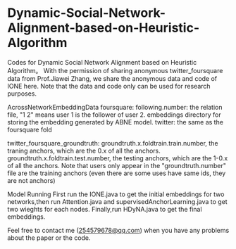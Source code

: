 # Dynamic-Social-Network-Alignment-based-on-Heuristic-Algorithm

Codes for Dynamic Social Network Alignment based on Heuristic Algorithm。
With the permission of sharing anonymous twitter_foursquare data from Prof.Jiawei Zhang, 
we share the anonymous data and code of IONE here. Note that the data and code only can be used for research purposes.

AcrossNetworkEmbeddingData
foursquare:
following.number: the relation file, "1 2" means user 1 is the follower of user 2.
embeddings directory for storing the embedding generated by ABNE model.
twitter:
the same as the foursquare fold

twitter_foursquare_groundtruth:
groundtruth.x.foldtrain.train.number, the traning anchors, which are the 0.x of all the anchors.
groundtruth.x.foldtrain.test.number, the testing anchors, which are the 1-0.x of all the anchors.
Note that users only appear in the "groundtruth.number" file are the training anchors (even there are some uses have same ids, they are not anchors)

Model Running
First run the IONE.java to get the initial embeddings for two networks,then run Attention.java and supervisedAnchorLearning.java to get two wieghts for each nodes.
Finally,run HDyNA.java to get the final embeddings.

Feel free to contact me (254579678@qq.com) when you have any problems about the paper or the code.
